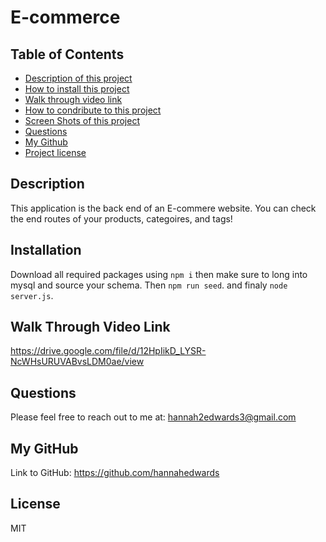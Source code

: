 # E-commerce
## Table of Contents
- [Description of this project](#Description)
- [How to install this project](#Installation)
- [Walk through video link](#walk-through)
- [How to condribute to this project](#Contribution)
- [Screen Shots of this project](#Screen-shots)
- [Questions](#Email)
- [My Github](#GitHub)
- [Project license](#License)
## Description
This application is the back end of an E-commere website. You can check the end routes of your products, categoires, and tags!
## Installation 
Download all required packages using `npm i` then make sure to long into mysql and source your schema. Then `npm run seed`. and finaly `node server.js`.
## Walk Through Video Link
https://drive.google.com/file/d/12HpIikD_LYSR-NcWHsURUVABvsLDM0ae/view

## Questions
Please feel free to reach out to me at: hannah2edwards3@gmail.com
## My GitHub
Link to GitHub: https://github.com/hannahedwards
## License
MIT
